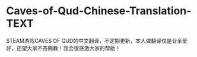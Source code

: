 # Caves-of-Qud-Chinese-Translation-TEXT
STEAM游戏CAVES OF QUD的中文翻译，不定期更新，本人做翻译仅是业余爱好，还望大家不吝赐教！我会很感激大家的帮助！
